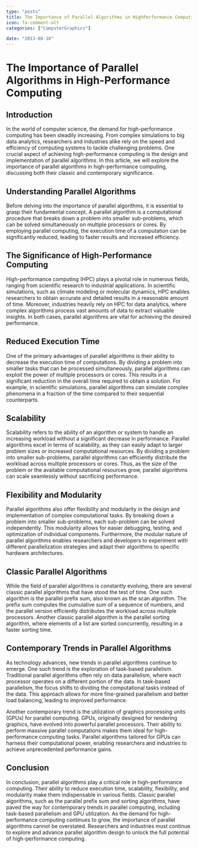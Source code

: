 ```yaml
---
type: "posts"
title: The Importance of Parallel Algorithms in HighPerformance Computing
icon: fa-comment-alt
categories: ["ComputerGraphics"]

date: "2013-08-10"
---
```




# The Importance of Parallel Algorithms in High-Performance Computing

## Introduction

In the world of computer science, the demand for high-performance computing has been steadily increasing. From complex simulations to big data analytics, researchers and industries alike rely on the speed and efficiency of computing systems to tackle challenging problems. One crucial aspect of achieving high-performance computing is the design and implementation of parallel algorithms. In this article, we will explore the importance of parallel algorithms in high-performance computing, discussing both their classic and contemporary significance.

## Understanding Parallel Algorithms

Before delving into the importance of parallel algorithms, it is essential to grasp their fundamental concept. A parallel algorithm is a computational procedure that breaks down a problem into smaller sub-problems, which can be solved simultaneously on multiple processors or cores. By employing parallel computing, the execution time of a computation can be significantly reduced, leading to faster results and increased efficiency.

## The Significance of High-Performance Computing

High-performance computing (HPC) plays a pivotal role in numerous fields, ranging from scientific research to industrial applications. In scientific simulations, such as climate modeling or molecular dynamics, HPC enables researchers to obtain accurate and detailed results in a reasonable amount of time. Moreover, industries heavily rely on HPC for data analytics, where complex algorithms process vast amounts of data to extract valuable insights. In both cases, parallel algorithms are vital for achieving the desired performance.

## Reduced Execution Time

One of the primary advantages of parallel algorithms is their ability to decrease the execution time of computations. By dividing a problem into smaller tasks that can be processed simultaneously, parallel algorithms can exploit the power of multiple processors or cores. This results in a significant reduction in the overall time required to obtain a solution. For example, in scientific simulations, parallel algorithms can simulate complex phenomena in a fraction of the time compared to their sequential counterparts.

## Scalability

Scalability refers to the ability of an algorithm or system to handle an increasing workload without a significant decrease in performance. Parallel algorithms excel in terms of scalability, as they can easily adapt to larger problem sizes or increased computational resources. By dividing a problem into smaller sub-problems, parallel algorithms can efficiently distribute the workload across multiple processors or cores. Thus, as the size of the problem or the available computational resources grow, parallel algorithms can scale seamlessly without sacrificing performance.

## Flexibility and Modularity

Parallel algorithms also offer flexibility and modularity in the design and implementation of complex computational tasks. By breaking down a problem into smaller sub-problems, each sub-problem can be solved independently. This modularity allows for easier debugging, testing, and optimization of individual components. Furthermore, the modular nature of parallel algorithms enables researchers and developers to experiment with different parallelization strategies and adapt their algorithms to specific hardware architectures.

## Classic Parallel Algorithms

While the field of parallel algorithms is constantly evolving, there are several classic parallel algorithms that have stood the test of time. One such algorithm is the parallel prefix sum, also known as the scan algorithm. The prefix sum computes the cumulative sum of a sequence of numbers, and the parallel version efficiently distributes the workload across multiple processors. Another classic parallel algorithm is the parallel sorting algorithm, where elements of a list are sorted concurrently, resulting in a faster sorting time.

## Contemporary Trends in Parallel Algorithms

As technology advances, new trends in parallel algorithms continue to emerge. One such trend is the exploration of task-based parallelism. Traditional parallel algorithms often rely on data parallelism, where each processor operates on a different portion of the data. In task-based parallelism, the focus shifts to dividing the computational tasks instead of the data. This approach allows for more fine-grained parallelism and better load balancing, leading to improved performance.

Another contemporary trend is the utilization of graphics processing units (GPUs) for parallel computing. GPUs, originally designed for rendering graphics, have evolved into powerful parallel processors. Their ability to perform massive parallel computations makes them ideal for high-performance computing tasks. Parallel algorithms tailored for GPUs can harness their computational power, enabling researchers and industries to achieve unprecedented performance gains.

## Conclusion

In conclusion, parallel algorithms play a critical role in high-performance computing. Their ability to reduce execution time, scalability, flexibility, and modularity make them indispensable in various fields. Classic parallel algorithms, such as the parallel prefix sum and sorting algorithms, have paved the way for contemporary trends in parallel computing, including task-based parallelism and GPU utilization. As the demand for high-performance computing continues to grow, the importance of parallel algorithms cannot be overstated. Researchers and industries must continue to explore and advance parallel algorithm design to unlock the full potential of high-performance computing.